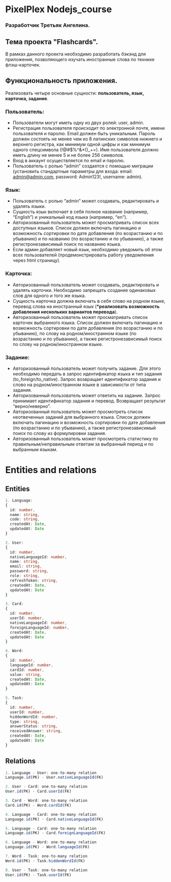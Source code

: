 # PixelPlex Nodejs_course

### Разработчик **Третьяк Ангелина**.

## Тема проекта "Flashсards".

В рамках данного проекта необходимо разработать бэкэнд для приложения, позволяющего изучать иностранные слова по технике флэш-карточек.

## Функциональность приложения.

Реализовать четыре основные сущности: **пользователь, язык, карточка, задание**.

### **Пользователь**:

- Пользователи могут иметь одну из двух ролей: user, admin.
- Регистрация пользователя происходит по электронной почте, имени пользователя и паролю. Email должен быть уникальным. Пароль должен состоять не менее чем из 8 латинских символов нижнего и верхнего регистра, как минимум одной цифры и как минимум одного спецсимвола (!@#$%^&\*()\_+=). Имя пользователя должно иметь длину не менее 5 и не более 256 символов.
- Вход в аккаунт осуществляется по email и паролю.
- Пользователь с ролью “admin” создается с помощью миграции (установить стандартные параметры для входа: email: admin@admin.com, password:
  Admin123!, username: admin).

### **Язык**:

- Пользователь с ролью “admin” может создавать, редактировать и удалять языки.
- Сущность язык включает в себя полное название (например, “English”) и уникальный код языка (например, “en”).
- Авторизованный пользователь может просматривать список всех доступных языков. Список должен включать пагинацию и возможность сортировки по дате добавления (по возрастанию и по убыванию) и по названию (по возрастанию и по убыванию), а также регистронезависимый поиск по названию языка.
- Если админ добавляет новый язык, необходимо уведомить об этом всех пользователей (продемонстрировать работу уведомления через html страницу).

### **Карточка**:

- Авторизованный пользователь может создавать, редактировать и удалять карточки. Необходимо запрещать создание одинаковых слов для одного и того же языка.
- Сущность карточка должна включать в себя слово на родном языке, перевод слова на иностранный язык (**\*реализовать возможность добавления нескольких вариантов перевода**).
- Авторизованный пользователь может просматривать список карточек выбранного языка. Список должен включать пагинацию и возможность сортировки по дате добавления (по возрастанию и по убыванию), по слову на родном/иностранном языке (по возрастанию и по убыванию), а также регистронезависимый поиск по слову на родном/иностранном языке.

### **Задание**:

- Авторизованный пользователь может получить задание. Для этого необходимо передать в запрос идентификатор языка и тип задания (to_foreign/to_native). Запрос возвращает идентификатор задания и слово на родном/иностранном языке в зависимости от типа задания.
- Авторизованный пользователь может ответить на задание. Запрос принимает идентификатор задания и перевод. Возвращает результат “верно/неверно”.
- Авторизованный пользователь может просмотреть список неотвеченных заданий для выбранного языка. Список должен включать пагинацию и возможность сортировки по дате добавления (по возрастанию и по убыванию), а также регистронезависимый поиск по слову из формулировки задания.
- Авторизованный пользователь может просмотреть статистику по правильным/неправильным ответам за выбранный период и по выбранным языкам.

# Entities and relations

## Entities

```TypeScript
1. Language:
{
  id: number,
  name: string,
  code: string,
  createdAt: Date,
  updatedAt: Date
}

2. User:
{
  id: number,
  nativeLanguageId: number,
  name: string,
  email: string,
  password: string,
  role: string,
  refreshToken: string,
  createdAt: Date,
  updatedAt: Date
}

3. Card:
{
  id: number,
  userId: number,
  nativeLanguageId: number,
  foreignLanguageId: number,
  createdAt: Date,
  updatedAt: Date
}

4. Word: 
{
  id: number,
  languageId: number,
  cardId: number,
  value: string,
  createdAt: Date,
  updatedAt: Date
}

5. Task:
{
  id: number,
  userId: number,
  hiddenWordId: number,
  type: string,
  answerStatus: string,
  receivedAnswer: string,
  createdAt: Date,
  updatedAt: Date
}
```

## Relations

```TypeScript
1. Language - User: one-to-many relation
Language.id(PK) - User.nativeLanguageId(FK)

2. User - Card: one-to-many relation
User.id(PK) - Card.userId(FK)

3. Card - Word: one-to-many relation
Card.id(PK) - Word.cardId(FK)

4. Language - Card: one-to-many relation
Language.id(PK) - Card.nativeLanguageId(FK)

5. Language - Card: one-to-many relation
Language.id(PK) - Card.foreignLanguageId(FK)

6. Language - Word: one-to-many relation
Language.id(PK) - Word.languageId(FK)

7. Word - Task: one-to-many relation
Word.id(PK) - Task.hiddenWordId(FK)

8. User - Task: one-to-many relation
User.id(PK) - Task.userId(FK)
```
